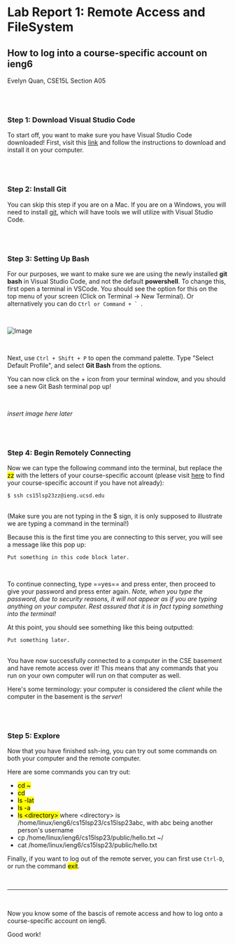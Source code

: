 
# Lab Report 1: Remote Access and FileSystem
## __How to log into a course-specific account on ieng6__
Evelyn Quan, CSE15L Section A05

<br/>
<br/>

### Step 1: Download Visual Studio Code

To start off, you want to make sure you have Visual Studio Code downloaded! First, visit this [link](https://code.visualstudio.com/) and follow the instructions to download and install it on your computer.

<br/>
<br/>

### Step 2: Install Git

You can skip this step if you are on a Mac. If you are on a Windows, you will need to install [git](https://gitforwindows.org/), which will have tools we will utilize with Visual Studio Code.

<br/>
<br/>

### Step 3: Setting Up Bash

For our purposes, we want to make sure we are using the newly installed **git bash** in Visual Studio Code, and not the default **powershell**. To change this, first open a terminal in VSCode. You should see the option for this on the top menu of your screen (Click on Terminal → New Terminal). Or alternatively you can do ``Ctrl or Command + ` ``.

<br/>

![Image](https://drive.google.com/file/d/1nIHqSM2I0cg7RaM7BUR05KoqO5elErSV/view?usp=sharing)

<br/>

Next, use `Ctrl + Shift + P` to open the command palette. Type "Select Default Profile", and select **Git Bash** from the options.

You can now click on the + icon from your terminal window, and you should see a new Git Bash terminal pop up!

<br/>

*insert image here later*

<br/>
<br/>

### Step 4: Begin Remotely Connecting

Now we can type the following command into the terminal, but replace the <mark>zz</mark> with the letters of your course-specific account (please visit [here](https://sdacs.ucsd.edu/~icc/index.php) to find your course-specific account if you have not already):
<br/>
```
$ ssh cs15lsp23zz@ieng.ucsd.edu
```
<br/>
(Make sure you are not typing in the $ sign, it is only supposed to illustrate we are typing a command in the terminal!)

Because this is the first time you are connecting to this server, you will see a message like this pop up:
<br/>
```
Put something in this code block later.
```
<br/>

To continue connecting, type ==yes== and press enter, then proceed to give your password and press enter again. *Note, when you type the password, due to security reasons, it will not appear as if you are typing anything on your computer. Rest assured that it is in fact typing something into the terminal!*

At this point, you should see something like this being outputted:
<br/>
```
Put something later.
```
<br/>
You have now successfully connected to a computer in the CSE basement and have remote access over it! This means that any commands that you run on your own computer will run on that computer as well.


Here's some terminology: your computer is considered the *client* while the computer in the basement is the *server*!

<br/>
<br/>

### Step 5: Explore

Now that you have finished ssh-ing, you can try out some commands on both your computer and the remote computer.

Here are some commands you can try out:

- <mark>cd ~</mark>
- <mark>cd</mark>
- <mark>ls -lat</mark>
- <mark>ls -a</mark>
- <mark>ls \<directory> </mark> where \<directory> is /home/linux/ieng6/cs15lsp23/cs15lsp23abc, with abc being another person's username
- cp /home/linux/ieng6/cs15lsp23/public/hello.txt ~/
- cat /home/linux/ieng6/cs15lsp23/public/hello.txt
 
Finally, if you want to log out of the remote server, you can first use `Ctrl-D`, or run the command <mark>exit</mark>.
 
<br/>
 
---
<br/>
 
Now you know some of the bascis of remote access and how to log onto a course-specific account on ieng6.

Good work!
